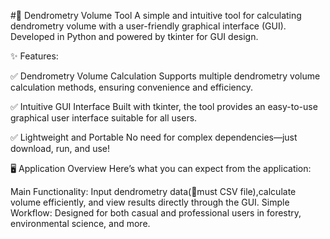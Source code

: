 #🌲 Dendrometry Volume Tool
A simple and intuitive tool for calculating dendrometry volume with a user-friendly graphical interface (GUI).
Developed in Python and powered by tkinter for GUI design.

✨ Features:

✅ Dendrometry Volume Calculation
    Supports multiple dendrometry volume calculation methods, ensuring convenience and efficiency.

✅ Intuitive GUI Interface
    Built with tkinter, the tool provides an easy-to-use graphical user interface suitable for all users.

✅ Lightweight and Portable
    No need for complex dependencies—just download, run, and use!

🖥️ Application Overview
Here’s what you can expect from the application:

Main Functionality: Input dendrometry data(🌟must CSV file),calculate volume efficiently, and view results directly through the GUI.
Simple Workflow: Designed for both casual and professional users in forestry, environmental science, and more.


